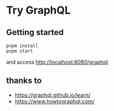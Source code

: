 # Try GraphQL

## Getting started

    pnpm install
    pnpm start

and access <http://localhost:8080/graphql>

## thanks to

- <https://graphql.github.io/learn/>
- <https://www.howtographql.com/>
